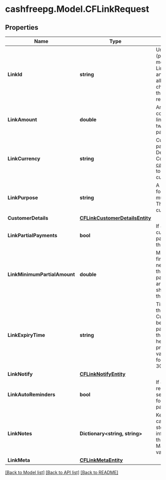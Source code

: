 # cashfreepg.Model.CFLinkRequest

## Properties

Name | Type | Description | Notes
------------ | ------------- | ------------- | -------------
**LinkId** | **string** | Unique Identifier (provided by merchant) for the Link. Alphanumeric and only - and _ allowed (50 character limit). Use this for other link-related APIs. | 
**LinkAmount** | **double** | Amount to be collected using this link. Provide upto two decimals for paise. | 
**LinkCurrency** | **string** | Currency for the payment link. Default is INR. Contact care@cashfree.com to enable new currencies. | 
**LinkPurpose** | **string** | A brief description for which payment must be collected. This is shown to the customer. | 
**CustomerDetails** | [**CFLinkCustomerDetailsEntity**](CFLinkCustomerDetailsEntity.md) |  | 
**LinkPartialPayments** | **bool** | If \&quot;true\&quot;, customer can make partial payments for the link. | [optional] 
**LinkMinimumPartialAmount** | **double** | Minimum amount in first installment that needs to be paid by the customer if partial payments are enabled. This should be less than the link_amount. | [optional] 
**LinkExpiryTime** | **string** | Time after which the link expires. Customers will not be able to make the payment beyond the time specified here. You can provide them in a valid ISO 8601 time format. Default is 30 days. | [optional] 
**LinkNotify** | [**CFLinkNotifyEntity**](CFLinkNotifyEntity.md) |  | [optional] 
**LinkAutoReminders** | **bool** | If \&quot;true\&quot;, reminders will be sent to customers for collecting payments. | [optional] 
**LinkNotes** | **Dictionary&lt;string, string&gt;** | Key-value pair that can be used to store additional information about the entity. Maximum 5 key-value pairs | [optional] 
**LinkMeta** | [**CFLinkMetaEntity**](CFLinkMetaEntity.md) |  | [optional] 

[[Back to Model list]](../README.md#documentation-for-models) [[Back to API list]](../README.md#documentation-for-api-endpoints) [[Back to README]](../README.md)

